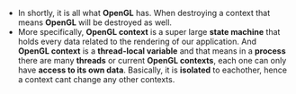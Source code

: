 - In shortly, it is all what **OpenGL** has. When destroying a context that means **OpenGL** will be destroyed as well.
- More specifically, **OpenGL context** is a super large **state machine** that holds every data related to the rendering of our application. And **OpenGL context** is a **thread-local variable** and that means in a **process** there are many **threads** or current **OpenGL contexts**, each one can only have **access to its own data**. Basically, it is **isolated** to eachother, hence a context cant change any other contexts.
